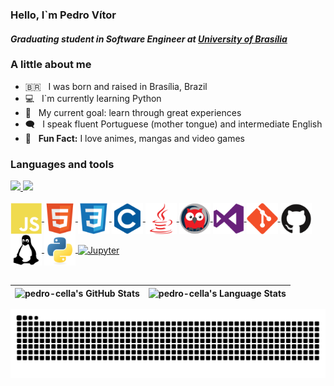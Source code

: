 ### Hello, I`m Pedro Vítor

#### *Graduating student in Software Engineer at [University of Brasília](https://en.wikipedia.org/wiki/University_of_Bras%C3%ADlia)*
### A little about me
- 🇧🇷 &nbsp; I was born and raised in Brasília, Brazil
- 💻 &nbsp; I`m currently learning Python
- 🌟 &nbsp; My current goal: learn through great experiences
- 🗨 &nbsp; I speak fluent Portuguese (mother tongue) and intermediate English
- 🎈 &nbsp; **Fun Fact:** I love animes, mangas and video games

### Languages and tools

<div>
  <a href="https://github.com/pedro-cella">
  <img height="180em" src="https://github-readme-stats.vercel.app/api?username=pedro-cella&show_icons=true&theme=dracula&include_all_commits=true&count_private=true"/>
  <img height="180em" src="https://github-readme-stats.vercel.app/api/top-langs/?username=pedro-cella&layout=compact&langs_count=16&theme=dracula"/>
<div>
<div style="display: inline_block"><br>
  <img align="center" alt="JavaScript" height="50" width="50" src="https://raw.githubusercontent.com/devicons/devicon/master/icons/javascript/javascript-plain.svg">
  <img align="center" alt="HTML%" height="50" width="50" src="https://raw.githubusercontent.com/devicons/devicon/master/icons/html5/html5-original.svg">
  <img align="center" alt="CSS3" height="50" width="50" src="https://raw.githubusercontent.com/devicons/devicon/master/icons/css3/css3-original.svg">
  <img align="center" alt="C" height="50" width="50" src="https://raw.githubusercontent.com/devicons/devicon/master/icons/c/c-plain.svg">
  <img align="center" alt="Java" height="50" width="50" src="https://raw.githubusercontent.com/devicons/devicon/master/icons/java/java-plain.svg">
  <img align="center" alt="SWIProlog" height="50" width="50" src="./images/prolog.png">
  <img align="center" alt="Visual Studio Code" height="50" width="50" src="https://raw.githubusercontent.com/devicons/devicon/master/icons/visualstudio/visualstudio-plain.svg">
  <img align="center" alt="Git" height="50" width="50" src="https://raw.githubusercontent.com/devicons/devicon/master/icons/git/git-plain.svg">
  <img align="center" alt="Github" height="50" width="50" src="https://raw.githubusercontent.com/devicons/devicon/master/icons/github/github-original.svg">
  <img align="center" alt="Github" height="50" width="50" src="https://raw.githubusercontent.com/devicons/devicon/master/icons/linux/linux-plain.svg">
  <img align="center" alt="Python" height="50" width="50" src="https://raw.githubusercontent.com/devicons/devicon/master/icons/python/python-original.svg">
   <img align="center" alt="Jupyter" height="50" width="50" src="https://cdn.jsdelivr.net/gh/devicons/devicon/icons/jupyter/jupyter-original-wordmark.svg">
</div>
<br>

|<img align="left" alt="pedro-cella's GitHub Stats" src="https://github-readme-stats.codestackr.vercel.app/api?username=pedro-cella&show_icons=true&hide_border=true&layout=compact" />|<img align="left" alt="pedro-cella's Language Stats" src="https://github-readme-stats.vercel.app/api/top-langs/?username=pedro-cella&l&layout=compact&hide_border=true" />|
|:--|:--:|

![Snake animation](https://github.com/pedro-cella/pedro-cella/blob/output/github-contribution-grid-snake.svg)



